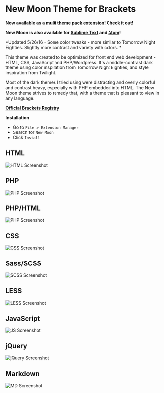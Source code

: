 New Moon Theme for Brackets
===========================

**Now available as a [multi theme pack extension!](https://github.com/taniarascia/new-moon-themes) Check it out!**

**New Moon is also available for [Sublime Text](https://github.com/taniarascia/new-moon-sublime) and [Atom](https://github.com/taniarascia/new-moon-atom-syntax)!**

*Updated 5/26/16 - Some color tweaks - more similar to Tomorrow Night Eighties. Slightly more contrast and variety with colors. *

This theme was created to be optimized for front end web development - HTML, CSS, JavaScript and PHP/Wordpress. It's a middle-contrast dark theme using color inspiration from Tomorrow Night Eighties, and style inspiration from Twilight. 

Most of the dark themes I tried using were distracting and overly colorful and contrast heavy, especially with PHP embedded into HTML. The New Moon theme strives to remedy that, with a theme that is pleasant to view in any language.

**[Official Brackets Registry](http://brackets.dnbard.com/extension/new-moon)**

**Installation**

* Go to `File > Extension Manager`
* Search for `New Moon`
* Click `Install`

## HTML
![HTML Screenshot](https://github.com/taniarascia/new-moon/blob/master/images/html.png)

## PHP
![PHP Screenshot](https://github.com/taniarascia/new-moon/blob/master/images/php.png)

## PHP/HTML
![PHP Screenshot](https://github.com/taniarascia/new-moon/blob/master/images/htmlphp.png)

## CSS
![CSS Screenshot](https://github.com/taniarascia/new-moon/blob/master/images/css.png)

## Sass/SCSS
![SCSS Screenshot](https://github.com/taniarascia/new-moon/blob/master/images/scss.png)

## LESS
![LESS Screenshot](https://github.com/taniarascia/new-moon/blob/master/images/less.png)

## JavaScript
![JS Screenshot](https://github.com/taniarascia/new-moon/blob/master/images/js.png)

## jQuery
![jQuery Screenshot](https://github.com/taniarascia/new-moon/blob/master/images/jquery.png)

## Markdown
![MD Screenshot](https://github.com/taniarascia/new-moon/blob/master/images/md.png)
